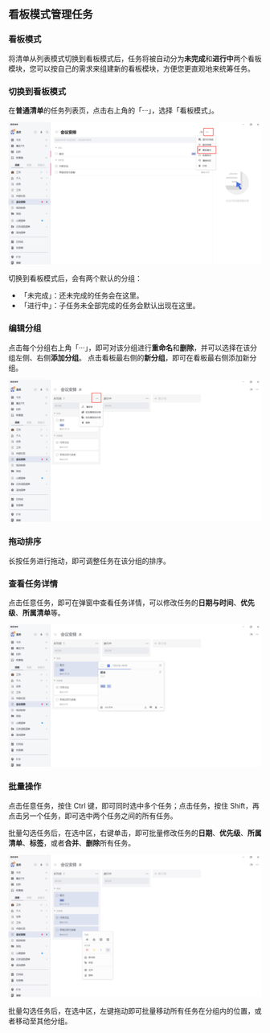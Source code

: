 ## 看板模式管理任务
### 看板模式

将清单从列表模式切换到看板模式后，任务将被自动分为**未完成**和**进行中**两个看板模块，您可以按自己的需求来组建新的看板模块，方便您更直观地来统筹任务。

### 切换到看板模式

在**普通清单**的任务列表页，点击右上角的「···」，选择「看板模式」。

![images21](../../images/windows/21.png)

切换到看板模式后，会有两个默认的分组：

* 「未完成」：还未完成的任务会在这里。
* 「进行中」：子任务未全部完成的任务会默认出现在这里。


### 编辑分组

点击每个分组右上角「···」，即可对该分组进行**重命名**和**删除**，并可以选择在该分组左侧、右侧**添加分组**。
点击看板最右侧的**新分组**，即可在看板最右侧添加新分组。

![images22](../../images/windows/22.png)

### 拖动排序

长按任务进行拖动，即可调整任务在该分组的排序。

### 查看任务详情

点击任意任务，即可在弹窗中查看任务详情，可以修改任务的**日期与时间**、**优先级**、**所属清单**等。

![images23](../../images/windows/23.png)

### 批量操作

点击任意任务，按住 Ctrl 键，即可同时选中多个任务；点击任务，按住 Shift，再点击另一个任务，即可选中两个任务之间的所有任务。

批量勾选任务后，在选中区，右键单击，即可批量修改任务的**日期**、**优先级**、**所属清单**、**标签**，或者**合并**、**删除**所有任务。

![images24](../../images/windows/24.png)

批量勾选任务后，在选中区，左键拖动即可批量移动所有任务在分组内的位置，或者移动至其他分组。